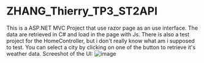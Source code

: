 # ZHANG_Thierry_TP3_ST2API
This is a ASP.NET MVC Project that use razor page as an use interface.
The data are retrieved in C# and load in the page with Js.
There is also a test project for the HomeController, but i don't really know what am i supposed to test.
You can select a city by clicking on one of the button to retrieve it's weather data.
Screeshot of the UI:
![image](https://user-images.githubusercontent.com/67053628/178828778-df9f202b-3931-4a63-93b7-9a2b20468557.png)
